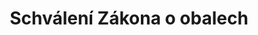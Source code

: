 ﻿---
title: "Schválení Zákona o obalech"
details: I přes tehdejší skuhrání "zelených mužíčků" zákon dokázal v oblasti separovaného sběru z České republiky udělat velmoc, soukromé firmy do vybavení měst a obcí kontejnery pro separovaný sběr a do osvětových kampaní investovaly za 20 let miliardy korun.
year: 2001
attachments: assets/uploads/mzp-2001-2002-2.pdf
tag: how-we-were
---